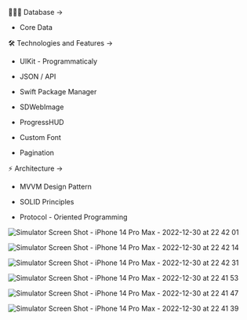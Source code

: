 👨🏻‍💻 Database ->

* Core Data 

🛠 Technologies and Features ->

* UIKit - Programmaticaly

* JSON / API

* Swift Package Manager

* SDWebImage

* ProgressHUD

* Custom Font

* Pagination

⚡️ Architecture ->

* MVVM Design Pattern

* SOLID Principles

* Protocol - Oriented Programming



![Simulator Screen Shot - iPhone 14 Pro Max - 2022-12-30 at 22 42 01](https://user-images.githubusercontent.com/103386486/210107870-eb8603e5-240f-407f-900b-da7954cbebe3.png)


![Simulator Screen Shot - iPhone 14 Pro Max - 2022-12-30 at 22 42 14](https://user-images.githubusercontent.com/103386486/210107898-8b3d7d20-ebb0-4f76-9086-b543bcff70b5.png)


![Simulator Screen Shot - iPhone 14 Pro Max - 2022-12-30 at 22 42 31](https://user-images.githubusercontent.com/103386486/210107909-3673ed8e-c6a2-4afd-9482-787a774071a3.png)


![Simulator Screen Shot - iPhone 14 Pro Max - 2022-12-30 at 22 41 53](https://user-images.githubusercontent.com/103386486/210107921-294a4ebe-87a7-4e52-915e-6235e2c5da57.png)


![Simulator Screen Shot - iPhone 14 Pro Max - 2022-12-30 at 22 41 47](https://user-images.githubusercontent.com/103386486/210107928-670cf3de-ec5d-4ba0-af5b-ce2e3a6913de.png)


![Simulator Screen Shot - iPhone 14 Pro Max - 2022-12-30 at 22 41 39](https://user-images.githubusercontent.com/103386486/210107949-7a073de8-7ff5-495f-af8b-0bcda1f57e37.png)
